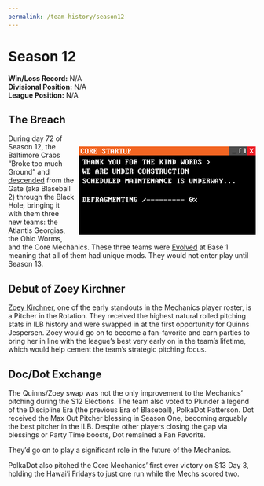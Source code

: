 ```yaml
---
permalink: /team-history/season12
---
```


# Season 12
**Win/Loss Record:** N/A  
**Divisional Position:** N/A  
**League Position:** N/A

## The Breach 

<img src="../assets/coreStartup.png" style="float: right; padding-left: 10px; padding-top: 25px"  width="360" 
alt="Hello World!">

During day 72 of Season 12, the Baltimore Crabs “Broke too much Ground” and [descended](https://www.blaseball.wiki/w/Ascension#Decension) 
from the Gate (aka Blaseball 2) through the Black Hole, bringing it with them three new teams: the Atlantis Georgias, 
the Ohio Worms, and the Core Mechanics. These three teams were [Evolved](https://www.blaseball.wiki/w/Evolution) at Base
1 meaning that all of them had unique mods. They would not enter play until Season 13.

## Debut of Zoey Kirchner

[Zoey Kirchner](/players/zoey-kirchner), one of the early standouts in the Mechanics player roster, is a Pitcher in the 
Rotation. They received the highest natural rolled pitching stats in ILB history and were swapped in at the first 
opportunity for Quinns Jespersen. Zoey would go on to become a fan-favorite and earn parties to bring her in line with 
the league’s best very early on in the team’s lifetime, which would help cement the team’s strategic pitching focus.

## Doc/Dot Exchange

The Quinns/Zoey swap was not the only improvement to the Mechanics’ pitching during the S12 Elections. The team also 
voted to Plunder a legend of the Discipline Era (the previous Era of Blaseball), PolkaDot Patterson. Dot received the 
Max Out Pitcher blessing in Season One, becoming arguably the best pitcher in the ILB. Despite other players closing the
gap via blessings or Party Time boosts, Dot remained a Fan Favorite.

They’d go on to play a significant role in the future of the Mechanics.

PolkaDot also pitched the Core Mechanics’ first ever victory on S13 Day 3, holding the Hawai’i Fridays to just one run 
while the Mechs scored two.

